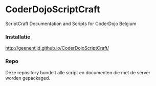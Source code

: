 CoderDojoScriptCraft
====================

ScriptCraft Documentation and Scripts for CoderDojo Belgium

### Installatie

http://geenentijd.github.io/CoderDojoScriptCraft/

### Repo

Deze repository bundelt alle script en documenten die met de server worden gepackaged.
